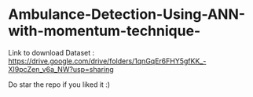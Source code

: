 # Ambulance-Detection-Using-ANN-with-momentum-technique-

Link to download Dataset : https://drive.google.com/drive/folders/1qnGqEr6FHY5gfKK_-XI9pcZen_v6a_NW?usp=sharing

Do star the repo if you liked it :)
